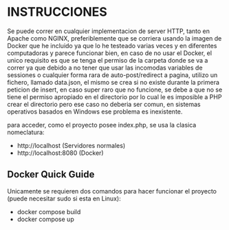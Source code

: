 # INSTRUCCIONES

Se puede correr en cualquier implementacion de server HTTP, tanto en Apache como NGINX, preferiblemente que se corriera
usando la imagen de Docker que he incluido ya que lo he testeado varias veces y en diferentes computadoras y parece funcionar bien, en caso
de no usar el Docker, el unico requisito es que se tenga el permiso de la carpeta donde se va a correr ya que debido a no tener que usar
las incomodas variables de sessiones o cualquier forma rara de auto-post/redirect a pagina, utilizo un fichero, llamado data.json, el mismo se crea
si no existe durante la primera peticion de insert, en caso super raro que no funcione, se debe a que no se tiene el permiso apropiado en el directorio
por lo cual le es imposible a PHP crear el directorio pero ese caso no deberia ser comun, en sistemas operativos basados en Windows ese problema es inexistente.

para acceder, como el proyecto posee index.php, se usa la clasica nomeclatura:
- http://localhost (Servidores normales)
- http://localhost:8080 (Docker)

## Docker Quick Guide

Unicamente se requieren dos comandos para hacer funcionar el proyecto (puede necesitar sudo si esta en Linux):
- docker compose build
- docker compose up

